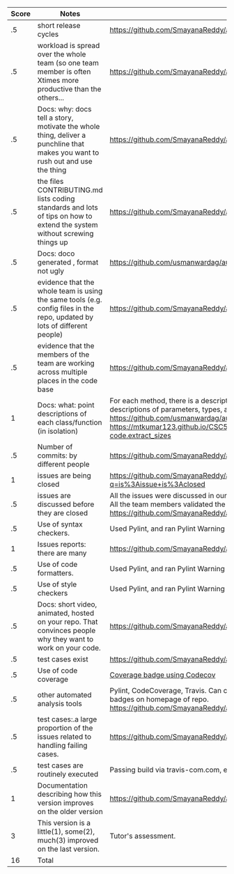 |Score|Notes| Evidence|
|-|-----|---------|
|.5| short release cycles| https://github.com/SmayanaReddy/auto_anki/releases |
|.5| workload is spread over the whole team (so one team member is often Xtimes more productive than the others...|https://github.com/SmayanaReddy/auto_anki/graphs/contributors|
|.5|Docs: why: docs tell a story, motivate the whole thing, deliver a punchline that makes you want to rush out and use the thing |https://github.com/SmayanaReddy/auto_anki/blob/main/README.md|
|.5|the files CONTRIBUTING.md lists coding standards and lots of tips on how to extend the system without screwing things up  |https://github.com/SmayanaReddy/auto_anki/blob/main/CONTRIBUTING.md|
|.5|Docs: doco generated , format not ugly  |https://github.com/usmanwardag/auto_anki/tree/main/docs|
|.5|evidence that the whole team is using the same tools (e.g. config files in the repo, updated by lots of different people) |https://github.com/SmayanaReddy/auto_anki/blob/main/requirements.txt|
|.5|evidence that the members of the team are working across multiple places in the code base |https://github.com/SmayanaReddy/auto_anki/graphs/contributors|
|1|Docs: what: point descriptions of each class/function (in isolation)  |For each method, there is a description of the method. There are then descriptions of parameters, types, and return types. https://github.com/usmanwardag/auto_anki/tree/main/docs https://mtkumar123.github.io/CSC510_Project_LectureAid/code.html#module-code.extract_sizes |
|.5|Number of commits: by different people  |https://github.com/SmayanaReddy/auto_anki/pulse|
|1|issues are being closed |https://github.com/SmayanaReddy/auto_anki/issues?q=is%3Aissue+is%3Aclosed|
|.5|issues are discussed before they are closed | All the issues were discussed in our whatsapp group before they were closed. All the team members validated the changes before the closing was approved. https://github.com/SmayanaReddy/auto_anki/issues |
|.5|Use of syntax checkers. |Used Pylint, and ran Pylint Warning and Error checks as part of Travis CI|
|1|Issues reports: there are many  |https://github.com/SmayanaReddy/auto_anki/issues|
|.5|Use of code formatters. |Used Pylint, and ran Pylint Warning and Error checks as part of Travis CI|
|.5|Use of style checkers |Used Pylint, and ran Pylint Warning and Error checks as part of Travis CI|
|.5|Docs: short video, animated, hosted on your repo. That convinces people why they want to work on your code. | https://github.com/SmayanaReddy/auto_anki/blob/main/README.md|
|.5|test cases exist  |https://github.com/SmayanaReddy/auto_anki/tree/main/test|
|.5|Use of code coverage  | [Coverage badge using Codecov](https://app.codecov.io/gh/usmanwardag/auto_anki)|
|.5|other automated analysis tools  |Pylint, CodeCoverage, Travis. Can check the status for the same through badges on homepage of repo. https://github.com/SmayanaReddy/auto_anki/blob/main/README.md|
|.5|test cases:.a large proportion of the issues related to handling failing cases. |https://github.com/SmayanaReddy/auto_anki/issues|
|.5|test cases are routinely executed |Passing build via travis-com.com, executed on each commit |
|1|Documentation describing how this version improves on the older version|https://github.com/SmayanaReddy/auto_anki/blob/main/versionImprovement.md|
|3|This version is a little(1), some(2), much(3) improved on the last version.|Tutor's assessment.| 
|16| Total|
